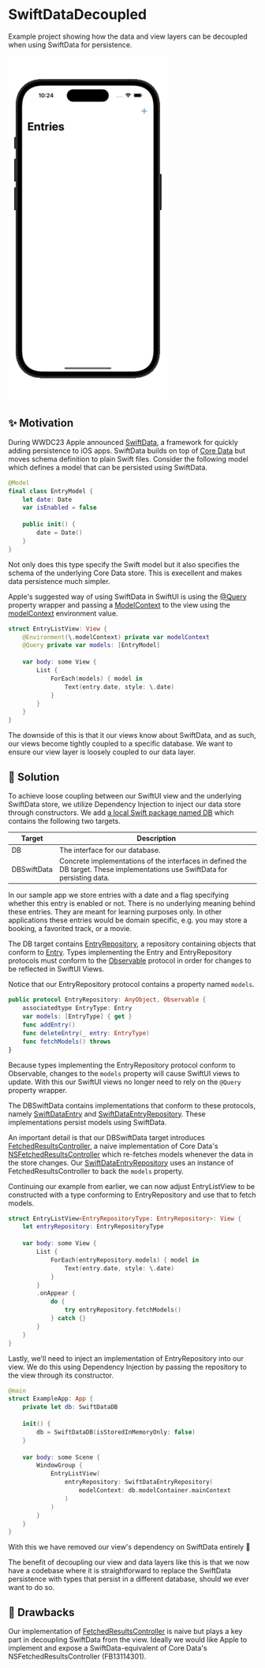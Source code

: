 # SwiftDataDecoupled
Example project showing how the data and view layers can be decoupled when using SwiftData for persistence.

![](https://github.com/shapehq/SwiftDataDecoupled/blob/main/preview.gif?raw=true)

## ✨ Motivation

During WWDC23 Apple announced [SwiftData](https://developer.apple.com/documentation/swiftdata), a framework for quickly adding persistence to iOS apps. SwiftData builds on top of [Core Data](https://developer.apple.com/documentation/coredata/) but moves schema definition to plain Swift files. Consider the following model which defines a model that can be persisted using SwiftData.

```swift
@Model
final class EntryModel {
    let date: Date
    var isEnabled = false

    public init() {
        date = Date()
    }
}
```

Not only does this type specify the Swift model but it also specifies the schema of the underlying Core Data store. This is execellent and makes data persistence much simpler.

Apple's suggested way of using SwiftData in SwiftUI is using the [@Query](https://developer.apple.com/documentation/swiftdata/query) property wrapper and passing a [ModelContext](https://developer.apple.com/documentation/SwiftData/ModelContext) to the view using the [modelContext](https://developer.apple.com/documentation/SwiftUI/EnvironmentValues/modelContext) environment value.

```swift
struct EntryListView: View {
    @Environment(\.modelContext) private var modelContext
    @Query private var models: [EntryModel]

    var body: some View {
        List {
            ForEach(models) { model in
                Text(entry.date, style: \.date)
            }
        }
    }
}
```

The downside of this is that it our views know about SwiftData, and as such, our views become tightly coupled to a specific database. We want to ensure our view layer is loosely coupled to our data layer.

## 🧪 Solution

To achieve loose coupling between our SwiftUI view and the underlying SwiftData store, we utilize Dependency Injection to inject our data store through constructors. We add [a local Swift package named DB](https://github.com/shapehq/SwiftDataDecoupled/tree/main/DB) which contains the following two targets.

|Target|Description
|-|-|
|DB|The interface for our database.|
|DBSwiftData|Concrete implementations of the interfaces in defined the DB target. These implementations use SwiftData for persisting data.|

In our sample app we store entries with a date and a flag specifying whether this entry is enabled or not. There is no underlying meaning behind these entries. They are meant for learning purposes only. In other applications these entries would be domain specific, e.g. you may store a booking, a favorited track, or a movie.

The DB target contains [EntryRepository](https://github.com/shapehq/SwiftDataDecoupled/blob/main/DB/Sources/DB/EntryRepository.swift), a repository containing objects that conform to [Entry](https://github.com/shapehq/SwiftDataDecoupled/blob/main/DB/Sources/DB/Entry.swift). Types implementing the Entry and EntryRepository protocols must conform to the [Observable](https://developer.apple.com/documentation/observation/observable) protocol in order for changes to be reflected in SwiftUI Views.

Notice that our EntryRepository protocol contains a property named `models`.

```swift
public protocol EntryRepository: AnyObject, Observable {
    associatedtype EntryType: Entry
    var models: [EntryType] { get }
    func addEntry()
    func deleteEntry(_ entry: EntryType)
    func fetchModels() throws
}
```

Because types implementing the EntryRepository protocol conform to Observable, changes to the `models` property will cause SwiftUI views to update. With this our SwiftUI views no longer need to rely on the `@Query` property wrapper.

The DBSwiftData contains implementations that conform to these protocols, namely [SwiftDataEntry](https://github.com/shapehq/SwiftDataDecoupled/blob/main/DB/Sources/DBSwiftData/SwiftDataEntry.swift) and [SwiftDataEntryRepository](https://github.com/shapehq/SwiftDataDecoupled/blob/main/DB/Sources/DBSwiftData/SwiftDataEntryRepository.swift). These implementations persist models using SwiftData.

An important detail is that our DBSwiftData target introduces [FetchedResultsController](https://github.com/shapehq/SwiftDataDecoupled/blob/main/DB/Sources/DBSwiftData/Internal/FetchedResultsController.swift), a naive implementation of Core Data's [NSFetchedResultsController](https://developer.apple.com/documentation/coredata/nsfetchedresultscontroller) which re-fetches models whenever the data in the store changes. Our [SwiftDataEntryRepository](https://github.com/shapehq/SwiftDataDecoupled/blob/main/DB/Sources/DBSwiftData/SwiftDataEntryRepository.swift) uses an instance of FetchedResultsController to back the `models` property.

Continuing our example from earlier, we can now adjust EntryListView to be constructed with a type conforming to EntryRepository and use that to fetch models.

```swift
struct EntryListView<EntryRepositoryType: EntryRepository>: View {
    let entryRepository: EntryRepositoryType

    var body: some View {
        List {
            ForEach(entryRepository.models) { model in
                Text(entry.date, style: \.date)
            }
        }
        .onAppear {
            do {
                try entryRepository.fetchModels()
            } catch {}
        }
    }
}
```

Lastly, we'll need to inject an implementation of EntryRepository into our view. We do this using Dependency Injection by passing the repository to the view through its constructor.

```swift
@main
struct ExampleApp: App {
    private let db: SwiftDataDB

    init() {
        db = SwiftDataDB(isStoredInMemoryOnly: false)
    }

    var body: some Scene {
        WindowGroup {
            EntryListView(
                entryRepository: SwiftDataEntryRepository(
                    modelContext: db.modelContainer.mainContext
                )
            )
        }
    }
}
```

With this we have removed our view's dependency on SwiftData entirely 🙌 

The benefit of decoupling our view and data layers like this is that we now have a codebase where it is straightforward to replace the SwiftData persistence with types that persist in a different database, should we ever want to do so.

## 🤔 Drawbacks

Our implementation of [FetchedResultsController](https://github.com/shapehq/SwiftDataDecoupled/blob/main/DB/Sources/DBSwiftData/Internal/FetchedResultsController.swift) is naive but plays a key part in decoupling SwiftData from the view. Ideally we would like Apple to implement and expose a SwiftData-equivalent of Core Data's NSFetchedResultsController (FB13114301).
